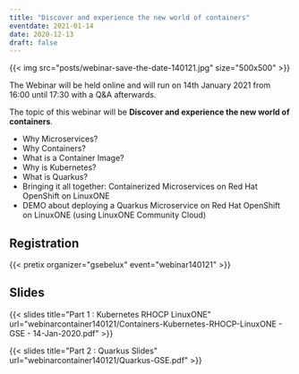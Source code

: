 ```yaml
---
title: "Discover and experience the new world of containers"
eventdate: 2021-01-14
date: 2020-12-13
draft: false
---
```


{{< img src="posts/webinar-save-the-date-140121.jpg" size="500x500" >}}

The Webinar will be held online and will run on 14th January 2021 from 16:00 until 17:30 with a Q&A afterwards.  

The topic of this webinar will be __Discover and experience the new world of containers__.

- Why Microservices?
- Why Containers?
- What is a Container Image?
- Why is Kubernetes?
- What is Quarkus?
- Bringing it all together: Containerized Microservices on Red Hat OpenShift on LinuxONE
- DEMO about deploying a Quarkus Microservice on Red Hat OpenShift on LinuxONE (using LinuxONE Community Cloud)

## Registration ##

{{< pretix organizer="gsebelux" event="webinar140121" >}}

## Slides ##

{{< slides title="Part 1 : Kubernetes RHOCP LinuxONE" url="webinarcontainer140121/Containers-Kubernetes-RHOCP-LinuxONE - GSE - 14-Jan-2020.pdf" >}}

{{< slides title="Part 2 : Quarkus Slides" url="webinarcontainer140121/Quarkus-GSE.pdf" >}}
